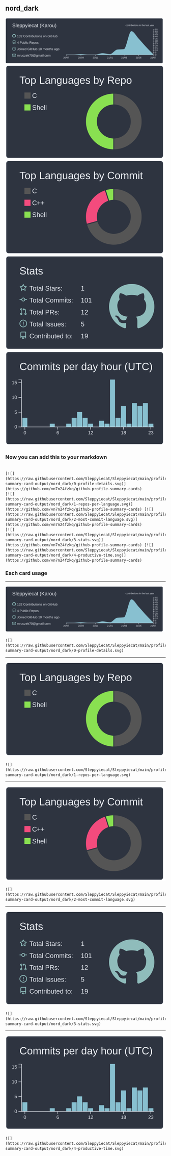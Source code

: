 ## nord_dark

[![](./0-profile-details.svg)](https://github.com/vn7n24fzkq/github-profile-summary-cards)
[![](./1-repos-per-language.svg)](https://github.com/vn7n24fzkq/github-profile-summary-cards) [![](./2-most-commit-language.svg)](https://github.com/vn7n24fzkq/github-profile-summary-cards)
[![](./3-stats.svg)](https://github.com/vn7n24fzkq/github-profile-summary-cards) [![](./4-productive-time.svg)](https://github.com/vn7n24fzkq/github-profile-summary-cards)
### Now you can add this to your markdown
```

[![](https://raw.githubusercontent.com/Sleppyiecat/Sleppyiecat/main/profile-summary-card-output/nord_dark/0-profile-details.svg)](https://github.com/vn7n24fzkq/github-profile-summary-cards)
[![](https://raw.githubusercontent.com/Sleppyiecat/Sleppyiecat/main/profile-summary-card-output/nord_dark/1-repos-per-language.svg)](https://github.com/vn7n24fzkq/github-profile-summary-cards) [![](https://raw.githubusercontent.com/Sleppyiecat/Sleppyiecat/main/profile-summary-card-output/nord_dark/2-most-commit-language.svg)](https://github.com/vn7n24fzkq/github-profile-summary-cards)
[![](https://raw.githubusercontent.com/Sleppyiecat/Sleppyiecat/main/profile-summary-card-output/nord_dark/3-stats.svg)](https://github.com/vn7n24fzkq/github-profile-summary-cards) [![](https://raw.githubusercontent.com/Sleppyiecat/Sleppyiecat/main/profile-summary-card-output/nord_dark/4-productive-time.svg)](https://github.com/vn7n24fzkq/github-profile-summary-cards)

```

### Each card usage
---

![](./0-profile-details.svg)

```
![](https://raw.githubusercontent.com/Sleppyiecat/Sleppyiecat/main/profile-summary-card-output/nord_dark/0-profile-details.svg)
```

    

---

![](./1-repos-per-language.svg)

```
![](https://raw.githubusercontent.com/Sleppyiecat/Sleppyiecat/main/profile-summary-card-output/nord_dark/1-repos-per-language.svg)
```

    

---

![](./2-most-commit-language.svg)

```
![](https://raw.githubusercontent.com/Sleppyiecat/Sleppyiecat/main/profile-summary-card-output/nord_dark/2-most-commit-language.svg)
```

    

---

![](./3-stats.svg)

```
![](https://raw.githubusercontent.com/Sleppyiecat/Sleppyiecat/main/profile-summary-card-output/nord_dark/3-stats.svg)
```

    

---

![](./4-productive-time.svg)

```
![](https://raw.githubusercontent.com/Sleppyiecat/Sleppyiecat/main/profile-summary-card-output/nord_dark/4-productive-time.svg)
```

    
